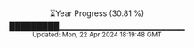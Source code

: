 <p align="center">
⏳Year Progress (30.81 %) <br>
█████████▁▁▁▁▁▁▁▁▁▁▁▁▁▁▁▁▁▁▁▁▁ <br>
<sub>Updated: Mon, 22 Apr 2024 18:19:48 GMT</sub>
</p>

